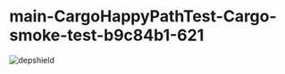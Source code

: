 # main-CargoHappyPathTest-Cargo-smoke-test-b9c84b1-621

![depshield](https://staging.depshield.sonatype.org/badges/depshield-staging/main-CargoHappyPathTest-Cargo-smoke-test-b9c84b1-621/depshield.svg)